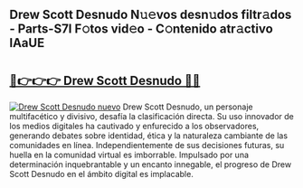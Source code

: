 ## Drew Scott Desnudo N𝚞𝚎vos desn𝚞dos filtr𝚊dos - Parts-S7I F𝚘tos vid𝚎o - C𝚘ntenido atr𝚊ctivo lAaUE

# <h2><a href="http://mb6zy1a.tromn.icu/?c=Drew+Scott+Desnudo">🔗👉👉👉 Drew Scott Desnudo 🔗🔗</a></h2>

[![Drew Scott Desnudo nuevo](https://i.imgur.com/pEAQMta.gif)](http://mb6zy1a.tromn.icu/?c=Drew+Scott+Desnudo)
Drew Scott Desnudo, un personaje multifacético y divisivo, desafía la clasificación directa. Su uso innovador de los medios digitales ha cautivado y enfurecido a los observadores, generando debates sobre identidad, ética y la naturaleza cambiante de las comunidades en línea. Independientemente de sus decisiones futuras, su huella en la comunidad virtual es imborrable. Impulsado por una determinación inquebrantable y un encanto innegable, el progreso de Drew Scott Desnudo en el ámbito digital es implacable.
